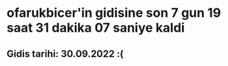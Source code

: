 # ofarukbicer'in gidisine son 7 gun 19 saat 31 dakika 07 saniye kaldi

## Gidis tarihi: 30.09.2022 :(